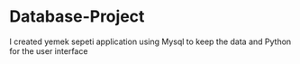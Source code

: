 # Database-Project
I created yemek sepeti application using Mysql to keep the data and Python for the user interface
